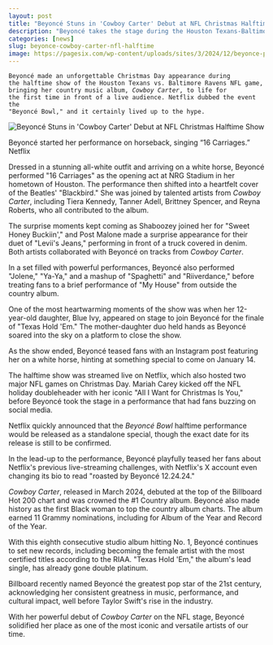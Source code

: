 ```yaml
---
layout: post
title: "Beyoncé Stuns in 'Cowboy Carter' Debut at NFL Christmas Halftime Show"
description: "Beyoncé takes the stage during the Houston Texans-Baltimore Ravens game to perform hits from her country album 'Cowboy Carter,' marking a historic live debut."
categories: [news]
slug: beyonce-cowboy-carter-nfl-halftime
image: https://pagesix.com/wp-content/uploads/sites/3/2024/12/beyonce-performs-halftime-show-netflix-95850905_2549e3.jpg?w=1024
---
```


<code>Beyoncé made an unforgettable Christmas Day appearance during the halftime show of the Houston Texans vs. Baltimore Ravens NFL game, bringing her country music album, *Cowboy Carter*, to life for the first time in front of a live audience. Netflix dubbed the event the "Beyoncé Bowl," and it certainly lived up to the hype.</code>

![Beyoncé Stuns in 'Cowboy Carter' Debut at NFL Christmas Halftime Show](https://pagesix.com/wp-content/uploads/sites/3/2024/12/beyonce-performs-halftime-show-netflix-95850905_2549e3.jpg?w=1024 "Beyoncé Stuns in 'Cowboy Carter' Debut at NFL Christmas Halftime Show")
<figcaption>Beyoncé started her performance on horseback, singing “16 Carriages.”
Netflix</figcaption>  

Dressed in a stunning all-white outfit and arriving on a white horse, Beyoncé performed "16 Carriages" as the opening act at NRG Stadium in her hometown of Houston. The performance then shifted into a heartfelt cover of the Beatles' "Blackbird." She was joined by talented artists from *Cowboy Carter*, including Tiera Kennedy, Tanner Adell, Brittney Spencer, and Reyna Roberts, who all contributed to the album.

The surprise moments kept coming as Shaboozey joined her for "Sweet Honey Buckiin'," and Post Malone made a surprise appearance for their duet of "Levii's Jeans," performing in front of a truck covered in denim. Both artists collaborated with Beyoncé on tracks from *Cowboy Carter*.

In a set filled with powerful performances, Beyoncé also performed "Jolene," "Ya-Ya," and a mashup of "Spaghetti" and "Riiverdance," before treating fans to a brief performance of "My House" from outside the country album.

One of the most heartwarming moments of the show was when her 12-year-old daughter, Blue Ivy, appeared on stage to join Beyoncé for the finale of "Texas Hold 'Em." The mother-daughter duo held hands as Beyoncé soared into the sky on a platform to close the show.

As the show ended, Beyoncé teased fans with an Instagram post featuring her on a white horse, hinting at something special to come on January 14.

The halftime show was streamed live on Netflix, which also hosted two major NFL games on Christmas Day. Mariah Carey kicked off the NFL holiday doubleheader with her iconic "All I Want for Christmas Is You," before Beyoncé took the stage in a performance that had fans buzzing on social media.

Netflix quickly announced that the *Beyoncé Bowl* halftime performance would be released as a standalone special, though the exact date for its release is still to be confirmed.

In the lead-up to the performance, Beyoncé playfully teased her fans about Netflix's previous live-streaming challenges, with Netflix's X account even changing its bio to read "roasted by Beyoncé 12.24.24."

*Cowboy Carter*, released in March 2024, debuted at the top of the Billboard Hot 200 chart and was crowned the #1 Country album. Beyoncé also made history as the first Black woman to top the country album charts. The album earned 11 Grammy nominations, including for Album of the Year and Record of the Year.

With this eighth consecutive studio album hitting No. 1, Beyoncé continues to set new records, including becoming the female artist with the most certified titles according to the RIAA. "Texas Hold 'Em," the album's lead single, has already gone double platinum.

Billboard recently named Beyoncé the greatest pop star of the 21st century, acknowledging her consistent greatness in music, performance, and cultural impact, well before Taylor Swift's rise in the industry.

With her powerful debut of *Cowboy Carter* on the NFL stage, Beyoncé solidified her place as one of the most iconic and versatile artists of our time.

